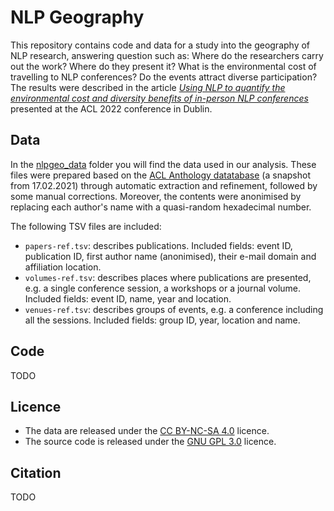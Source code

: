 # NLP Geography

This repository contains code and data for a study into the geography of NLP research, answering question such as: Where do the researchers carry out the work? Where do they present it? What is the environmental cost of travelling to NLP conferences? Do the events attract diverse participation? The results were described in the article *[Using NLP to quantify the environmental cost and diversity benefits of in-person NLP conferences](TODO)* presented at the ACL 2022 conference in Dublin.

## Data

In the [nlpgeo_data](nlpgeo_data) folder you will find the data used in our analysis. These files were prepared based on the [ACL Anthology datatabase](https://github.com/acl-org/acl-anthology/tree/master/data/xml) (a snapshot from 17.02.2021) through automatic extraction and refinement, followed by some manual corrections. Moreover, the contents were anonimised by replacing each author's name with a quasi-random hexadecimal number.

The following TSV files are included:
* ```papers-ref.tsv```: describes publications. Included fields: event ID, publication ID, first author name (anonimised), their e-mail domain and affiliation location.
* ```volumes-ref.tsv```: describes places where publications are presented, e.g. a single conference session, a workshops or a journal volume. Included fields: event ID, name, year and location.
* ```venues-ref.tsv```: describes groups of events, e.g. a conference including all the sessions. Included fields: group ID, year, location and name.

## Code

TODO

## Licence

* The data are released under the [CC BY-NC-SA 4.0](https://creativecommons.org/licenses/by-nc-sa/4.0/) licence.
* The source code is released under the [GNU GPL 3.0](https://www.gnu.org/licenses/gpl-3.0.html) licence.

## Citation

TODO
